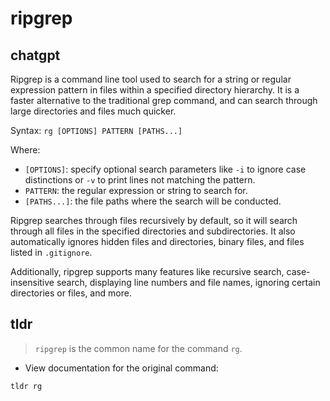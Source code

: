 # ripgrep 
## chatgpt 
Ripgrep is a command line tool used to search for a string or regular expression pattern in files within a specified directory hierarchy. It is a faster alternative to the traditional grep command, and can search through large directories and files much quicker.

Syntax: `rg [OPTIONS] PATTERN [PATHS...]`

Where:

- `[OPTIONS]`: specify optional search parameters like `-i` to ignore case distinctions or `-v` to print lines not matching the pattern.
- `PATTERN`: the regular expression or string to search for.
- `[PATHS...]`: the file paths where the search will be conducted.

Ripgrep searches through files recursively by default, so it will search through all files in the specified directories and subdirectories. It also automatically ignores hidden files and directories, binary files, and files listed in `.gitignore`.

Additionally, ripgrep supports many features like recursive search, case-insensitive search, displaying line numbers and file names, ignoring certain directories or files, and more. 

## tldr 
 
> `ripgrep` is the common name for the command `rg`.

- View documentation for the original command:

`tldr rg`
